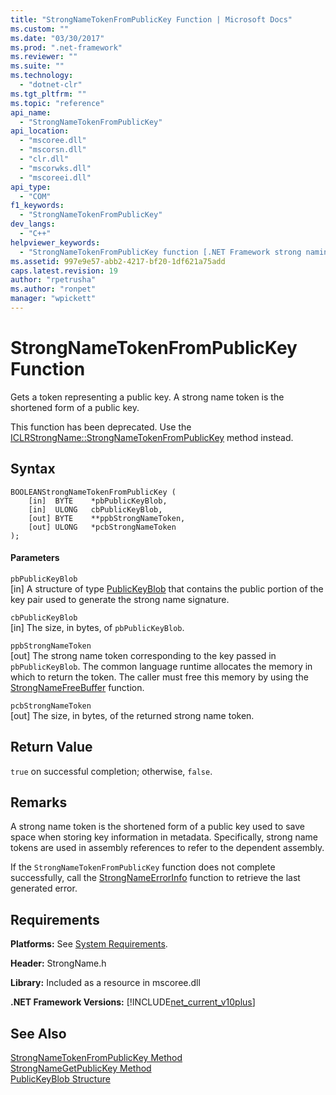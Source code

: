 ```yaml
---
title: "StrongNameTokenFromPublicKey Function | Microsoft Docs"
ms.custom: ""
ms.date: "03/30/2017"
ms.prod: ".net-framework"
ms.reviewer: ""
ms.suite: ""
ms.technology: 
  - "dotnet-clr"
ms.tgt_pltfrm: ""
ms.topic: "reference"
api_name: 
  - "StrongNameTokenFromPublicKey"
api_location: 
  - "mscoree.dll"
  - "mscorsn.dll"
  - "clr.dll"
  - "mscorwks.dll"
  - "mscoreei.dll"
api_type: 
  - "COM"
f1_keywords: 
  - "StrongNameTokenFromPublicKey"
dev_langs: 
  - "C++"
helpviewer_keywords: 
  - "StrongNameTokenFromPublicKey function [.NET Framework strong naming]"
ms.assetid: 997e9e57-abb2-4217-bf20-1df621a75add
caps.latest.revision: 19
author: "rpetrusha"
ms.author: "ronpet"
manager: "wpickett"
---
```

# StrongNameTokenFromPublicKey Function
Gets a token representing a public key. A strong name token is the shortened form of a public key.  
  
 This function has been deprecated. Use the [ICLRStrongName::StrongNameTokenFromPublicKey](../../../../docs/framework/unmanaged-api/hosting/iclrstrongname-strongnametokenfrompublickey-method.md) method instead.  
  
## Syntax  
  
```  
BOOLEANStrongNameTokenFromPublicKey (   
    [in]  BYTE    *pbPublicKeyBlob,  
    [in]  ULONG   cbPublicKeyBlob,  
    [out] BYTE    **ppbStrongNameToken,  
    [out] ULONG   *pcbStrongNameToken  
);  
```  
  
#### Parameters  
 `pbPublicKeyBlob`  
 [in] A structure of type [PublicKeyBlob](../../../../docs/framework/unmanaged-api/strong-naming/publickeyblob-structure.md) that contains the public portion of the key pair used to generate the strong name signature.  
  
 `cbPublicKeyBlob`  
 [in] The size, in bytes, of `pbPublicKeyBlob`.  
  
 `ppbStrongNameToken`  
 [out] The strong name token corresponding to the key passed in `pbPublicKeyBlob`. The common language runtime allocates the memory in which to return the token. The caller must free this memory by using the [StrongNameFreeBuffer](../../../../docs/framework/unmanaged-api/strong-naming/strongnamefreebuffer-function.md) function.  
  
 `pcbStrongNameToken`  
 [out] The size, in bytes, of the returned strong name token.  
  
## Return Value  
 `true` on successful completion; otherwise, `false`.  
  
## Remarks  
 A strong name token is the shortened form of a public key used to save space when storing key information in metadata. Specifically, strong name tokens are used in assembly references to refer to the dependent assembly.  
  
 If the `StrongNameTokenFromPublicKey` function does not complete successfully, call the [StrongNameErrorInfo](../../../../docs/framework/unmanaged-api/strong-naming/strongnameerrorinfo-function.md) function to retrieve the last generated error.  
  
## Requirements  
 **Platforms:** See [System Requirements](../../../../docs/framework/get-started/system-requirements.md).  
  
 **Header:** StrongName.h  
  
 **Library:** Included as a resource in mscoree.dll  
  
 **.NET Framework Versions:** [!INCLUDE[net_current_v10plus](../../../../includes/net-current-v10plus-md.md)]  
  
## See Also  
 [StrongNameTokenFromPublicKey Method](../../../../docs/framework/unmanaged-api/hosting/iclrstrongname-strongnametokenfrompublickey-method.md)   
 [StrongNameGetPublicKey Method](../../../../docs/framework/unmanaged-api/hosting/iclrstrongname-strongnamegetpublickey-method.md)   
 [PublicKeyBlob Structure](../../../../docs/framework/unmanaged-api/strong-naming/publickeyblob-structure.md)